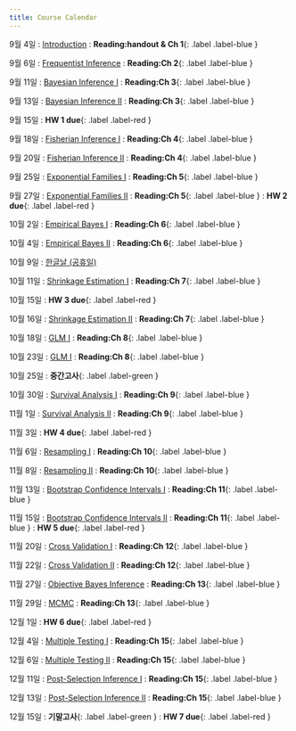 ```yaml
---
title: Course Calendar
---
```


9월 4일
: [Introduction](/fall23/downloads/lecture1.pdf)
  :  **Reading:handout & Ch 1**{: .label .label-blue }

9월 6일
: [Frequentist Inference](#)
  :  **Reading:Ch 2**{: .label .label-blue }

9월 11일
: [Bayesian Inference I](#)
  :  **Reading:Ch 3**{: .label .label-blue }

9월 13일
: [Bayesian Inference II](#)
  :  **Reading:Ch 3**{: .label .label-blue }

9월 15일
:  **HW 1 due**{: .label .label-red }

9월 18일
: [Fisherian Inference I](#)
  :  **Reading:Ch 4**{: .label .label-blue }

9월 20일
: [Fisherian Inference II](#)
  :  **Reading:Ch 4**{: .label .label-blue }

9월 25일
: [Exponential Families I](#)
  :  **Reading:Ch 5**{: .label .label-blue }

9월 27일
: [Exponential Families II](#)
  :  **Reading:Ch 5**{: .label .label-blue }
:  **HW 2 due**{: .label .label-red }

10월 2일
: [Empirical Bayes I](#)
  :  **Reading:Ch 6**{: .label .label-blue }

10월 4일
: [Empirical Bayes II](#)
  :  **Reading:Ch 6**{: .label .label-blue }

10월 9일
: [한글날 (공휴일)](#)

10월 11일
: [Shrinkage Estimation I](#)
  :  **Reading:Ch 7**{: .label .label-blue }

10월 15일
:  **HW 3 due**{: .label .label-red }

10월 16일
: [Shrinkage Estimation II](#)
  :  **Reading:Ch 7**{: .label .label-blue }

10월 18일
: [GLM I](#)
  :  **Reading:Ch 8**{: .label .label-blue }

10월 23일
: [GLM I](#)
  :  **Reading:Ch 8**{: .label .label-blue }

10월 25일
: **중간고사**{: .label .label-green }

10월 30일
: [Survival Analysis I](#)
  :  **Reading:Ch 9**{: .label .label-blue }

11월 1일
: [Survival Analysis II](#)
  :  **Reading:Ch 9**{: .label .label-blue }

11월 3일
:  **HW 4 due**{: .label .label-red }

11월 6일
: [Resampling I](#)
  :  **Reading:Ch 10**{: .label .label-blue }

11월 8일
: [Resampling II](#)
  :  **Reading:Ch 10**{: .label .label-blue }

11월 13일
: [Bootstrap Confidence Intervals I](#)
  :  **Reading:Ch 11**{: .label .label-blue }

11월 15일
: [Bootstrap Confidence Intervals II](#)
  :  **Reading:Ch 11**{: .label .label-blue }
:  **HW 5 due**{: .label .label-red }

11월 20일
: [Cross Validation I](#)
  :  **Reading:Ch 12**{: .label .label-blue }

11월 22일
: [Cross Validation II](#)
  :  **Reading:Ch 12**{: .label .label-blue }

11월 27일
: [Objective Bayes Inference](#)
  :  **Reading:Ch 13**{: .label .label-blue }

11월 29일
: [MCMC](#)
  :  **Reading:Ch 13**{: .label .label-blue }

12월 1일
:  **HW 6 due**{: .label .label-red }

12월 4일
: [Multiple Testing I](#)
  :  **Reading:Ch 15**{: .label .label-blue }

12월 6일
: [Multiple Testing II](#)
  :  **Reading:Ch 15**{: .label .label-blue }

12월 11일
: [Post-Selection Inference I](#)
  :  **Reading:Ch 15**{: .label .label-blue }

12월 13일
: [Post-Selection Inference II](#)
  :  **Reading:Ch 15**{: .label .label-blue }

12월 15일
: **기말고사**{: .label .label-green }
: **HW 7 due**{: .label .label-red }